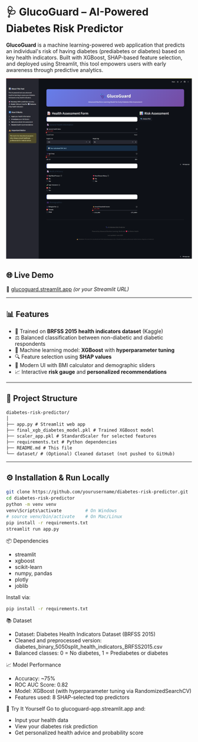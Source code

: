 # 🩺 GlucoGuard – AI-Powered Diabetes Risk Predictor

**GlucoGuard** is a machine learning-powered web application that predicts an individual's risk of having diabetes (prediabetes or diabetes) based on key health indicators. Built with XGBoost, SHAP-based feature selection, and deployed using Streamlit, this tool empowers users with early awareness through predictive analytics.

![GlucoGuard Screenshot](./glucoguard.png)

## 🌐 Live Demo
🔗 [glucoguard.streamlit.app](https://glucoguard-app.streamlit.app) *(or your Streamlit URL)*

---

## 📊 Features

- 🧠 Trained on **BRFSS 2015 health indicators dataset** (Kaggle)
- ⚖️ Balanced classification between non-diabetic and diabetic respondents
- 🚀 Machine learning model: **XGBoost** with **hyperparameter tuning**
- 🔍 Feature selection using **SHAP values**
- 🎨 Modern UI with BMI calculator and demographic sliders
- 📈 Interactive **risk gauge** and **personalized recommendations**

---

## 📁 Project Structure

```
diabetes-risk-predictor/
│
├── app.py # Streamlit web app
├── final_xgb_diabetes_model.pkl # Trained XGBoost model
├── scaler_app.pkl # StandardScaler for selected features
├── requirements.txt # Python dependencies
├── README.md # This file
└── dataset/ # (Optional) Cleaned dataset (not pushed to GitHub)
```

---

## ⚙️ Installation & Run Locally

```bash
git clone https://github.com/yourusername/diabetes-risk-predictor.git
cd diabetes-risk-predictor
python -m venv venv
venv\Scripts\activate         # On Windows
# source venv/bin/activate    # On Mac/Linux
pip install -r requirements.txt
streamlit run app.py
```

📦 Dependencies
- streamlit
- xgboost
- scikit-learn
- numpy, pandas
- plotly
- joblib

Install via:
```bash
pip install -r requirements.txt
```

📚 Dataset
- Dataset: Diabetes Health Indicators Dataset (BRFSS 2015)
- Cleaned and preprocessed version: diabetes_binary_5050split_health_indicators_BRFSS2015.csv
- Balanced classes: 0 = No diabetes, 1 = Prediabetes or diabetes

📈 Model Performance
- Accuracy: ~75%
- ROC AUC Score: 0.82
- Model: XGBoost (with hyperparameter tuning via RandomizedSearchCV)
- Features used: 8 SHAP-selected top predictors

🧪 Try It Yourself
Go to glucoguard-app.streamlit.app and:
- Input your health data
- View your diabetes risk prediction
- Get personalized health advice and probability score
